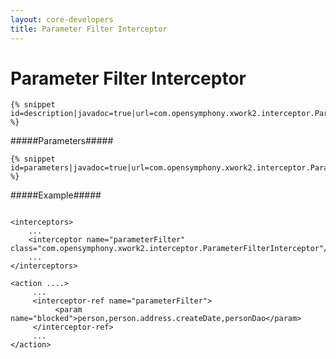 ```yaml
---
layout: core-developers
title: Parameter Filter Interceptor
---
```


# Parameter Filter Interceptor



~~~~~~~
{% snippet id=description|javadoc=true|url=com.opensymphony.xwork2.interceptor.ParameterFilterInterceptor %}
~~~~~~~

#####Parameters#####



~~~~~~~
{% snippet id=parameters|javadoc=true|url=com.opensymphony.xwork2.interceptor.ParameterFilterInterceptor %}
~~~~~~~

#####Example#####



~~~~~~~

<interceptors>
    ... 
    <interceptor name="parameterFilter" class="com.opensymphony.xwork2.interceptor.ParameterFilterInterceptor"/>
    ... 
</interceptors>

<action ....> 
     ... 
     <interceptor-ref name="parameterFilter"> 
          <param name="blocked">person,person.address.createDate,personDao</param> 
     </interceptor-ref> 
     ... 
</action>

~~~~~~~

